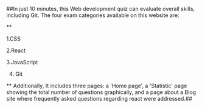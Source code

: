 ##In just 10 minutes, this Web development quiz can evaluate overall skills, including Git.
The four exam categories available on this website are:


**

1.CSS 

2.React

3.JavaScript

4. Git



**
Additionally, 
It includes three pages: a 'Home page', a 'Statistic' page showing the total number of questions graphically, and a page about a Blog site where frequently asked questions regarding react were addressed.##
